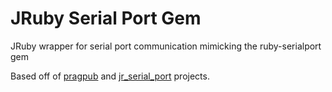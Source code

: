 # JRuby Serial Port Gem

JRuby wrapper for serial port communication mimicking the ruby-serialport gem

Based off of [pragpub](https://github.com/undees/pragpub) and [jr_serial_port](https://github.com/dcrosby42/jr_serial_port) projects.